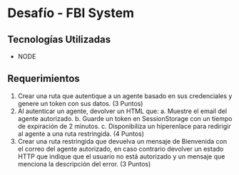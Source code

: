 # Desafío - FBI System
## Tecnologías Utilizadas
- NODE
## Requerimientos
1. Crear una ruta que autentique a un agente basado en sus credenciales y genere un
token con sus datos.
(3 Puntos)
2. Al autenticar un agente, devolver un HTML que:
a. Muestre el email del agente autorizado.
b. Guarde un token en SessionStorage con un tiempo de expiración de 2 minutos.
c. Disponibiliza un hiperenlace para redirigir al agente a una ruta restringida.
(4 Puntos)
3. Crear una ruta restringida que devuelva un mensaje de Bienvenida con el correo del
agente autorizado, en caso contrario devolver un estado HTTP que indique que el
usuario no está autorizado y un mensaje que menciona la descripción del error.
(3 Puntos)
